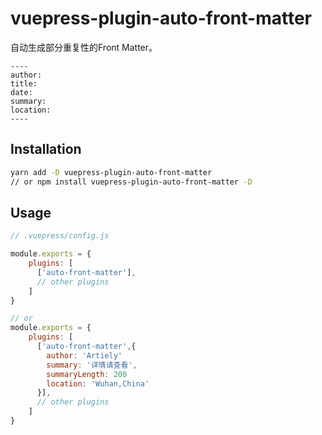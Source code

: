 # vuepress-plugin-auto-front-matter


自动生成部分重复性的Front Matter。

```
----
author:
title:
date:
summary:
location:
----
```

## Installation

```bash
yarn add -D vuepress-plugin-auto-front-matter
// or npm install vuepress-plugin-auto-front-matter -D

```

## Usage

```js
// .vuepress/config.js

module.exports = {
    plugins: [
      ['auto-front-matter'],
      // other plugins
    ]
}

// or
module.exports = {
    plugins: [
      ['auto-front-matter',{
        author: 'Artiely'
        summary: '详情请查看',
        summaryLength: 200
        location: 'Wuhan,China'
      }],
      // other plugins
    ]
}
```
